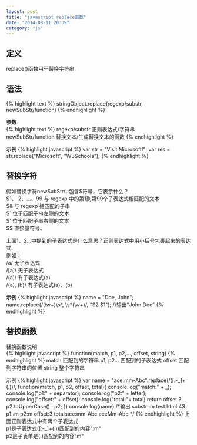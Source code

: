 ```yaml
---
layout: post
title: "javascript replace函数"
date: "2014-08-11 20:39"
category: "js"
---
```


## 定义
replace()函数用于替换字符串.
 
## 语法
{% highlight text %}
stringObject.replace(regexp/substr, newSubStr/function)
{% endhighlight %}

**参数**  
{% highlight text %}
regexp/substr       正则表达式/字符串  
newSubStr/function  替换文本/生成替换文本的函数 
{% endhighlight %}
 
**示例**
{% highlight javascript %}
var str = "Visit Microsoft!";
var res = str.replace("Microsoft", "W3Schools");
{% endhighlight %}
 
## 替换字符
假如替换字符newSubStr中包含$符号，它表示什么？  
$1、 $2、 ...、$99 与 regexp 中的第1到第99个子表达式相匹配的文本  
$& 与 regexp 相匹配的子串  
$` 位于匹配子串左侧的文本  
$' 位于匹配子串右侧的文本  
$$ 直接量符号。  
 
上面$1、$2...中提到的子表达式是什么意思？正则表达式中用小括号包裹起来的表达式.  
例如：  
/a/   无子表达式  
/[a]/ 无子表达式  
/(a)/ 有子表达式(a)  
/(a), (b)/ 有子表达式(a)、(b)  
 
**示例**
{% highlight javascript %}
name = "Doe, John";
name.replace(/(\w+)\s*, \s*(\w+)/, "$2 $1");
//输出"John Doe"
{% endhighlight %}
 
## 替换函数
替换函数说明  
{% highlight javascript %}
function(match, p1, p2,..., offset, string)
{% endhighlight %}
match      匹配到的字符串
p1, p2...  匹配到的子表达式
offset     匹配到字符串的位置
string     整个字符串
 
示例
{% highlight javascript %}
var name = "ace:mm-Abc".replace(/([\:\-\_]+(.))/, function(match, p1, p2, offset, total){
        console.log("match:" + _);
        console.log("p1:" + separator);
        console.log("p2:" + letter);
        console.log("offset:" + offset);
        console.log("total:"+ total)
        return offset ? p2.toUpperCase() : p2;
})
console.log(name)
/*输出
substr::m test.html:43
p1::m
p2:m
offset:3
total:ace:mm-Abc
aceMm-Abc 
*/
{% endhighlight %}
上面正则表达式中有两个子表达式  
p1是子表达式([\:\-\_]+(.))匹配到的内容":m"  
p2是子表单是(.)匹配到的内容"m"  

